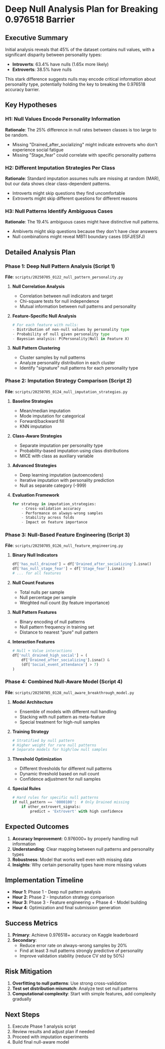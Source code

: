 # Deep Null Analysis Plan for Breaking 0.976518 Barrier

## Executive Summary

Initial analysis reveals that 45% of the dataset contains null values, with a significant disparity between personality types:
- **Introverts**: 63.4% have nulls (1.65x more likely)
- **Extroverts**: 38.5% have nulls

This stark difference suggests nulls may encode critical information about personality type, potentially holding the key to breaking the 0.976518 accuracy barrier.

## Key Hypotheses

### H1: Null Values Encode Personality Information
**Rationale**: The 25% difference in null rates between classes is too large to be random.
- Missing "Drained_after_socializing" might indicate extroverts who don't experience social fatigue
- Missing "Stage_fear" could correlate with specific personality patterns

### H2: Different Imputation Strategies Per Class
**Rationale**: Standard imputation assumes nulls are missing at random (MAR), but our data shows clear class-dependent patterns.
- Introverts might skip questions they find uncomfortable
- Extroverts might skip different questions for different reasons

### H3: Null Patterns Identify Ambiguous Cases
**Rationale**: The 19.4% ambiguous cases might have distinctive null patterns.
- Ambiverts might skip questions because they don't have clear answers
- Null combinations might reveal MBTI boundary cases (ISFJ/ESFJ)

## Detailed Analysis Plan

### Phase 1: Deep Null Pattern Analysis (Script 1)
**File**: `scripts/20250705_0122_null_pattern_personality.py`

1. **Null Correlation Analysis**
   - Correlation between null indicators and target
   - Chi-square tests for null independence
   - Mutual information between null patterns and personality

2. **Feature-Specific Null Analysis**
   ```python
   # For each feature with nulls:
   - Distribution of non-null values by personality type
   - Probability of null given personality type
   - Bayesian analysis: P(Personality|Null in Feature X)
   ```

3. **Null Pattern Clustering**
   - Cluster samples by null patterns
   - Analyze personality distribution in each cluster
   - Identify "signature" null patterns for each personality type

### Phase 2: Imputation Strategy Comparison (Script 2)
**File**: `scripts/20250705_0124_null_imputation_strategies.py`

1. **Baseline Strategies**
   - Mean/median imputation
   - Mode imputation for categorical
   - Forward/backward fill
   - KNN imputation

2. **Class-Aware Strategies**
   - Separate imputation per personality type
   - Probability-based imputation using class distributions
   - MICE with class as auxiliary variable

3. **Advanced Strategies**
   - Deep learning imputation (autoencoders)
   - Iterative imputation with personality prediction
   - Null as separate category (-999)

4. **Evaluation Framework**
   ```python
   for strategy in imputation_strategies:
       - Cross-validation accuracy
       - Performance on always-wrong samples
       - Stability across folds
       - Impact on feature importance
   ```

### Phase 3: Null-Based Feature Engineering (Script 3)
**File**: `scripts/20250705_0126_null_feature_engineering.py`

1. **Binary Null Indicators**
   ```python
   df['has_null_drained'] = df['Drained_after_socializing'].isna()
   df['has_null_stage_fear'] = df['Stage_fear'].isna()
   # ... for all features
   ```

2. **Null Count Features**
   - Total nulls per sample
   - Null percentage per sample
   - Weighted null count (by feature importance)

3. **Null Pattern Features**
   - Binary encoding of null patterns
   - Null pattern frequency in training set
   - Distance to nearest "pure" null pattern

4. **Interaction Features**
   ```python
   # Null + Value interactions
   df['null_drained_high_social'] = (
       df['Drained_after_socializing'].isna() & 
       (df['Social_event_attendance'] > 7)
   )
   ```

### Phase 4: Combined Null-Aware Model (Script 4)
**File**: `scripts/20250705_0128_null_aware_breakthrough_model.py`

1. **Model Architecture**
   - Ensemble of models with different null handling
   - Stacking with null pattern as meta-feature
   - Special treatment for high-null samples

2. **Training Strategy**
   ```python
   # Stratified by null pattern
   # Higher weight for rare null patterns
   # Separate models for high/low null samples
   ```

3. **Threshold Optimization**
   - Different thresholds for different null patterns
   - Dynamic threshold based on null count
   - Confidence adjustment for null samples

4. **Special Rules**
   ```python
   # Hard rules for specific null patterns
   if null_pattern == '0000100':  # Only Drained missing
       if other_extrovert_signals:
           predict = 'Extrovert' with high confidence
   ```

## Expected Outcomes

1. **Accuracy Improvement**: 0.976000+ by properly handling null information
2. **Understanding**: Clear mapping between null patterns and personality types
3. **Robustness**: Model that works well even with missing data
4. **Insights**: Why certain personality types have more missing values

## Implementation Timeline

- **Hour 1**: Phase 1 - Deep null pattern analysis
- **Hour 2**: Phase 2 - Imputation strategy comparison
- **Hour 3**: Phase 3 - Feature engineering + Phase 4 - Model building
- **Hour 4**: Optimization and final submission generation

## Success Metrics

1. **Primary**: Achieve 0.976518+ accuracy on Kaggle leaderboard
2. **Secondary**: 
   - Reduce error rate on always-wrong samples by 20%
   - Find at least 3 null patterns strongly predictive of personality
   - Improve validation stability (reduce CV std by 50%)

## Risk Mitigation

1. **Overfitting to null patterns**: Use strong cross-validation
2. **Test set distribution mismatch**: Analyze test set null patterns
3. **Computational complexity**: Start with simple features, add complexity gradually

## Next Steps

1. Execute Phase 1 analysis script
2. Review results and adjust plan if needed
3. Proceed with imputation experiments
4. Build final null-aware model